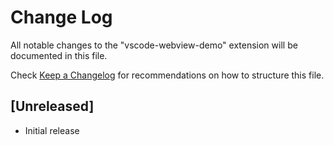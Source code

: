 # Change Log

All notable changes to the "vscode-webview-demo" extension will be documented in this file.

Check [Keep a Changelog](http://keepachangelog.com/) for recommendations on how to structure this file.

## [Unreleased]

- Initial release